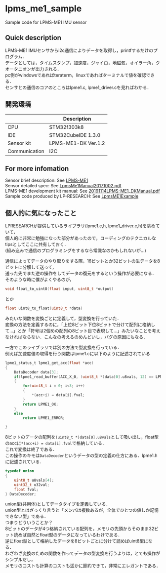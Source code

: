 # lpms_me1_sample
Sample code for LPMS-ME1 IMU sensor

## Quick description
LPMS-ME1 IMUセンサからi2c通信によりデータを取得し，printfするだけのプログラム．  
データとしては，タイムスタンプ，加速度，ジャイロ，地磁気，オイラー角，クオータニオンが出力される．  
pc側がwindowsであればteraterm，linuxであればターミナルで値を確認できる．  
センサとの通信のコアのところはlpme1.c, lpme1_driver.cを見ればわかる．  

## 開発環境

|    | Description |
| --- | --- |
| CPU | STM32f303k8 |
| IDE | STM32CubeIDE 1.3.0 |
| Sensor kit | LPMS-ME1-DK Ver.1.2 |
| Communication | I2C |

## For more infomation
Sensor brief description: See [LPMS-ME1](https://lp-research.com/lpms-me1/)  
Sensor detailed spec: See [LpmsMe1Manual20171002.pdf](https://github.com/jiei/lpms_me1_sample/blob/master/Document/LpmsMe1Manual20171002.pdf)  
LPMS-ME1 development kit manual: See [20191114LPMS-ME1_DKManual.pdf](https://github.com/jiei/lpms_me1_sample/blob/master/Document/20191114LPMS-ME1_DKManual.pdf)  
Sample code produced by LP-RESEARCH: See [LpmsME1Example](https://bitbucket.org/lpresearch/lpmsme1example/src/master/)  

## 個人的に気になったこと
LPRESEARCHが提供しているライブラリ(lpme1.c,h, lpme1_driver.c,h)を眺めていて，  
個人的に非常に勉強になった部分があったので，コーディングのテクニカルなtipsとしてここに共有しておく．  
(組み込みで通信のプログラミングをするなら常識なのかもしれないが...)  
  
通信によってデータのやり取りをする際，16ビットとか32ビットの生データを8ビットに分解して送って，  
送った先でまた逆の操作をしてデータの復元をするという操作が必要になる．  
そのような時に僕がよくやるのが，  
```C
void float_to_uint8(float input, uint8_t *output)
```
とか
```C
float uint8_to_float(uint8_t *data)
```
みたいな関数を変換ごとに定義して，型変換を行っていた．  
変換の方法を定義するのに，「上位8ビット下位8ビットで分けて配列に格納して...」とか「符号は2個めの配列の8ビット目で表現して...」みたいなことを考えなければならない．こんなの考えるのめんどいし，バグの原因にもなる．
  
一方でこのライブラリでは別の方法で型変換を行っている．  
例えば加速度値の取得を行う関数はlpme1.cに以下のように記述されている  
```C
lpme1_status_t lpme1_get_acc(float *acc)
{
    DataDecoder data[3];
    if(lpme1_read_buffer(ACC_X_0, (uint8_t *)data[0].u8vals, 12) == LPME1_OK)
    {
        for(uint8_t i = 0; i<3; i++)
        {
            *(acc+i) = data[i].fval;
        }
        return LPME1_OK;
    }
    else
        return LPME1_ERROR;

}
```
8ビットのデータの配列を`(uint8_t *)data[0].u8vals`として吸い出し，float型のaccに`*(acc+i) = data[i].fval`で格納している．  
これで変換は終了である．  
この操作のキモは`DataDecoder`というデータの型の定義の仕方にある．lpme1.hに記述されている．  
```C
typedef union
{
    uint8_t u8vals[4];
    uint32_t u32val;
    float fval;
} DataDecoder;
```
union型(共用体)としてデータタイプを定義している．  
union型とはざっくり言うと「メンバは複数あるが，全体でひとつの値しか記憶できない型」である．  
つまりどういうことか？  
8ビットのデータが4つ格納されている配列を，メモリの先頭からそのまま32ビット読めば自然とfloat型のデータになっているわけである．  
逆にfloat型として格納したデータを8ビットごとに分けて読めばuint8型になる．  
わざわざ変換のための関数を作ってデータの型変換を行うよりは，とても操作がシンプルだし，  
メモリのコストも計算のコストも遥かに節約できて，非常にエレガントである．  
